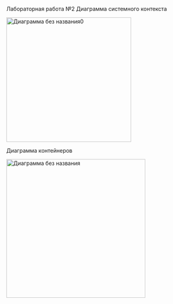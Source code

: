 Лабораторная работа №2
Диаграмма системного контекста

<img width="325" alt="Диаграмма без названия0" src="https://github.com/AlvaroFironze/HSE-SoftwareArchitecture/assets/85906595/e5a0fdbe-3d58-449a-a83d-692060645b81">

Диаграмма контейнеров

<img width="362" alt="Диаграмма без названия" src="https://github.com/AlvaroFironze/HSE-SoftwareArchitecture/assets/85906595/fd9e9de7-759a-40ff-908a-0fc7db17c128">
